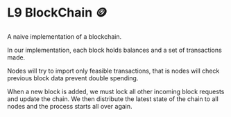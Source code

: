# L9 BlockChain 🪙
A naive implementation of a blockchain.


In our implementation, each block holds balances and a set of transactions made.

Nodes will try to import only feasible transactions, that is nodes will check previous block data prevent double spending.

When a new block is added, we must lock all other incoming block requests and update the chain. We then distribute the latest state of the chain to all nodes and the process starts all over again.